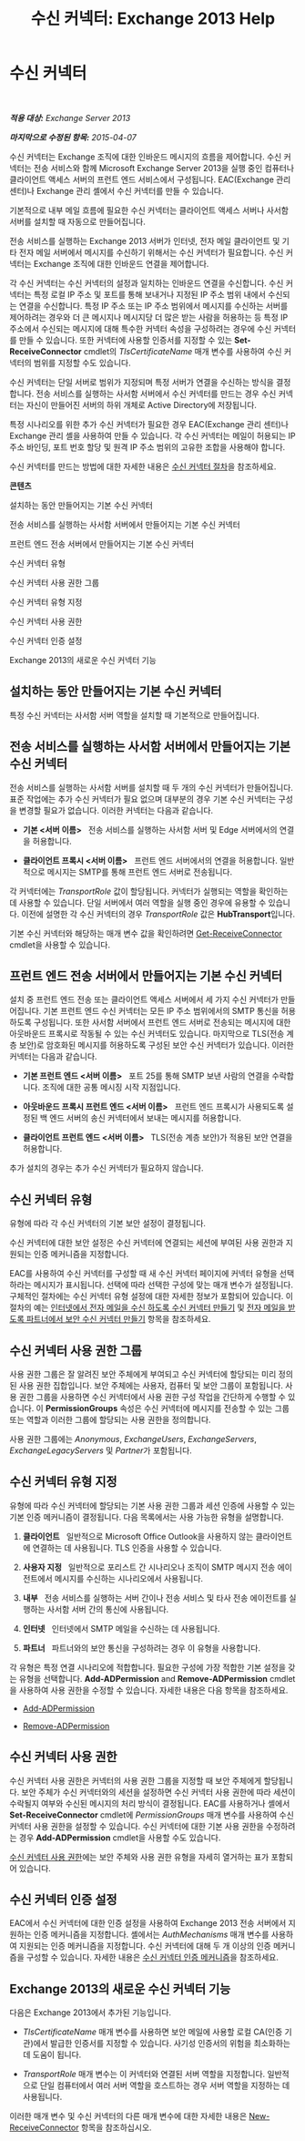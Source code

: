﻿---
title: '수신 커넥터: Exchange 2013 Help'
TOCTitle: 수신 커넥터
ms:assetid: 17751a60-39fe-433f-84d2-bfc14ff4ba51
ms:mtpsurl: https://technet.microsoft.com/ko-kr/library/Aa996395(v=EXCHG.150)
ms:contentKeyID: 50482602
ms.date: 01/10/2018
mtps_version: v=EXCHG.150
ms.translationtype: HT
---

# 수신 커넥터

 

_**적용 대상:** Exchange Server 2013_

_**마지막으로 수정된 항목:** 2015-04-07_

수신 커넥터는 Exchange 조직에 대한 인바운드 메시지의 흐름을 제어합니다. 수신 커넥터는 전송 서비스와 함께 Microsoft Exchange Server 2013을 실행 중인 컴퓨터나 클라이언트 액세스 서버의 프런트 엔드 서비스에서 구성됩니다. EAC(Exchange 관리 센터)나 Exchange 관리 셸에서 수신 커넥터를 만들 수 있습니다.

기본적으로 내부 메일 흐름에 필요한 수신 커넥터는 클라이언트 액세스 서버나 사서함 서버를 설치할 때 자동으로 만들어집니다.

전송 서비스를 실행하는 Exchange 2013 서버가 인터넷, 전자 메일 클라이언트 및 기타 전자 메일 서버에서 메시지를 수신하기 위해서는 수신 커넥터가 필요합니다. 수신 커넥터는 Exchange 조직에 대한 인바운드 연결을 제어합니다.

각 수신 커넥터는 수신 커넥터의 설정과 일치하는 인바운드 연결을 수신합니다. 수신 커넥터는 특정 로컬 IP 주소 및 포트를 통해 보내거나 지정된 IP 주소 범위 내에서 수신되는 연결을 수신합니다. 특정 IP 주소 또는 IP 주소 범위에서 메시지를 수신하는 서버를 제어하려는 경우와 더 큰 메시지나 메시지당 더 많은 받는 사람을 허용하는 등 특정 IP 주소에서 수신되는 메시지에 대해 특수한 커넥터 속성을 구성하려는 경우에 수신 커넥터를 만들 수 있습니다. 또한 커넥터에 사용할 인증서를 지정할 수 있는 **Set-ReceiveConnector** cmdlet의 *TlsCertificateName* 매개 변수를 사용하여 수신 커넥터의 범위를 지정할 수도 있습니다.

수신 커넥터는 단일 서버로 범위가 지정되며 특정 서버가 연결을 수신하는 방식을 결정합니다. 전송 서비스를 실행하는 사서함 서버에서 수신 커넥터를 만드는 경우 수신 커넥터는 자신이 만들어진 서버의 하위 개체로 Active Directory에 저장됩니다.

특정 시나리오를 위한 추가 수신 커넥터가 필요한 경우 EAC(Exchange 관리 센터)나 Exchange 관리 셸을 사용하여 만들 수 있습니다. 각 수신 커넥터는 메일이 허용되는 IP 주소 바인딩, 포트 번호 할당 및 원격 IP 주소 범위의 고유한 조합을 사용해야 합니다.

수신 커넥터를 만드는 방법에 대한 자세한 내용은 [수신 커넥터 절차](receive-connector-procedures-exchange-2013-help.md)을 참조하세요.

**콘텐츠**

설치하는 동안 만들어지는 기본 수신 커넥터

전송 서비스를 실행하는 사서함 서버에서 만들어지는 기본 수신 커넥터

프런트 엔드 전송 서버에서 만들어지는 기본 수신 커넥터

수신 커넥터 유형

수신 커넥터 사용 권한 그룹

수신 커넥터 유형 지정

수신 커넥터 사용 권한

수신 커넥터 인증 설정

Exchange 2013의 새로운 수신 커넥터 기능

## 설치하는 동안 만들어지는 기본 수신 커넥터

특정 수신 커넥터는 사서함 서버 역할을 설치할 때 기본적으로 만들어집니다.

## 전송 서비스를 실행하는 사서함 서버에서 만들어지는 기본 수신 커넥터

전송 서비스를 실행하는 사서함 서버를 설치할 때 두 개의 수신 커넥터가 만들어집니다. 표준 작업에는 추가 수신 커넥터가 필요 없으며 대부분의 경우 기본 수신 커넥터는 구성을 변경할 필요가 없습니다. 이러한 커넥터는 다음과 같습니다.

  - **기본 \<서버 이름\>**   전송 서비스를 실행하는 사서함 서버 및 Edge 서버에서의 연결을 허용합니다.

  - **클라이언트 프록시 \<서버 이름\>**   프런트 엔드 서버에서의 연결을 허용합니다. 일반적으로 메시지는 SMTP를 통해 프런트 엔드 서버로 전송됩니다.

각 커넥터에는 *TransportRole* 값이 할당됩니다. 커넥터가 실행되는 역할을 확인하는 데 사용할 수 있습니다. 단일 서버에서 여러 역할을 실행 중인 경우에 유용할 수 있습니다. 이전에 설명한 각 수신 커넥터의 경우 *TransportRole* 값은 **HubTransport**입니다.

기본 수신 커넥터와 해당하는 매개 변수 값을 확인하려면 [Get-ReceiveConnector](https://technet.microsoft.com/ko-kr/library/aa998618\(v=exchg.150\)) cmdlet을 사용할 수 있습니다.

## 프런트 엔드 전송 서버에서 만들어지는 기본 수신 커넥터

설치 중 프런트 엔드 전송 또는 클라이언트 액세스 서버에서 세 가지 수신 커넥터가 만들어집니다. 기본 프런트 엔드 수신 커넥터는 모든 IP 주소 범위에서의 SMTP 통신을 허용하도록 구성됩니다. 또한 사서함 서버에서 프런트 엔드 서버로 전송되는 메시지에 대한 아웃바운드 프록시로 작동될 수 있는 수신 커넥터도 있습니다. 마지막으로 TLS(전송 계층 보안)로 암호화된 메시지를 허용하도록 구성된 보안 수신 커넥터가 있습니다. 이러한 커넥터는 다음과 같습니다.

  - **기본 프런트 엔드 \<서버 이름\>**   포트 25를 통해 SMTP 보낸 사람의 연결을 수락합니다. 조직에 대한 공통 메시징 시작 지점입니다.

  - **아웃바운드 프록시 프런트 엔드 \<서버 이름\>**   프런트 엔드 프록시가 사용되도록 설정된 백 엔드 서버의 송신 커넥터에서 보내는 메시지를 허용합니다.

  - **클라이언트 프런트 엔드 \<서버 이름\>**   TLS(전송 계층 보안)가 적용된 보안 연결을 허용합니다.

추가 설치의 경우는 추가 수신 커넥터가 필요하지 않습니다.

## 수신 커넥터 유형

유형에 따라 각 수신 커넥터의 기본 보안 설정이 결정됩니다.

수신 커넥터에 대한 보안 설정은 수신 커넥터에 연결되는 세션에 부여된 사용 권한과 지원되는 인증 메커니즘을 지정합니다.

EAC를 사용하여 수신 커넥터를 구성할 때 새 수신 커넥터 페이지에 커넥터 유형을 선택하라는 메시지가 표시됩니다. 선택에 따라 선택한 구성에 맞는 매개 변수가 설정됩니다. 구체적인 절차에는 수신 커넥터 유형 설정에 대한 자세한 정보가 포함되어 있습니다. 이 절차의 예는 [인터넷에서 전자 메일을 수신 하도록 수신 커넥터 만들기](create-a-receive-connector-to-receive-email-from-the-internet-exchange-2013-help.md) 및 [전자 메일을 받도록 파트너에서 보안 수신 커넥터 만들기](create-a-secure-receive-connector-to-receive-email-from-a-partner-exchange-2013-help.md) 항목을 참조하세요.

## 수신 커넥터 사용 권한 그룹

사용 권한 그룹은 잘 알려진 보안 주체에게 부여되고 수신 커넥터에 할당되는 미리 정의된 사용 권한 집합입니다. 보안 주체에는 사용자, 컴퓨터 및 보안 그룹이 포함됩니다. 사용 권한 그룹을 사용하면 수신 커넥터에서 사용 권한 구성 작업을 간단하게 수행할 수 있습니다. 이 **PermissionGroups** 속성은 수신 커넥터에 메시지를 전송할 수 있는 그룹 또는 역할과 이러한 그룹에 할당되는 사용 권한을 정의합니다.

사용 권한 그룹에는 *Anonymous*, *ExchangeUsers*, *ExchangeServers*, *ExchangeLegacyServers* 및 *Partner*가 포함됩니다.

## 수신 커넥터 유형 지정

유형에 따라 수신 커넥터에 할당되는 기본 사용 권한 그룹과 세션 인증에 사용할 수 있는 기본 인증 메커니즘이 결정됩니다. 다음 목록에서는 사용 가능한 유형을 설명합니다.

1.  **클라이언트**   일반적으로 Microsoft Office Outlook을 사용하지 않는 클라이언트에 연결하는 데 사용됩니다. TLS 인증을 사용할 수 있습니다.

2.  **사용자 지정**   일반적으로 포리스트 간 시나리오나 조직이 SMTP 메시지 전송 에이전트에서 메시지를 수신하는 시나리오에서 사용됩니다.

3.  **내부**   전송 서비스를 실행하는 서버 간이나 전송 서비스 및 타사 전송 에이전트를 실행하는 사서함 서버 간의 통신에 사용됩니다.

4.  **인터넷**   인터넷에서 SMTP 메일을 수신하는 데 사용됩니다.

5.  **파트너**   파트너와의 보안 통신을 구성하려는 경우 이 유형을 사용합니다.

각 유형은 특정 연결 시나리오에 적합합니다. 필요한 구성에 가장 적합한 기본 설정을 갖는 유형을 선택합니다. **Add-ADPermission** and **Remove-ADPermission** cmdlet을 사용하여 사용 권한을 수정할 수 있습니다. 자세한 내용은 다음 항목을 참조하세요.

  - [Add-ADPermission](https://technet.microsoft.com/ko-kr/library/bb124403\(v=exchg.150\))

  - [Remove-ADPermission](https://technet.microsoft.com/ko-kr/library/aa996048\(v=exchg.150\))

## 수신 커넥터 사용 권한

수신 커넥터 사용 권한은 커넥터의 사용 권한 그룹을 지정할 때 보안 주체에게 할당됩니다. 보안 주체가 수신 커넥터와의 세션을 설정하면 수신 커넥터 사용 권한에 따라 세션이 수락될지 여부와 수신된 메시지의 처리 방식이 결정됩니다. EAC를 사용하거나 셸에서 **Set-ReceiveConnector** cmdlet에 *PermissionGroups* 매개 변수를 사용하여 수신 커넥터 사용 권한을 설정할 수 있습니다. 수신 커넥터에 대한 기본 사용 권한을 수정하려는 경우 **Add-ADPermission** cmdlet을 사용할 수도 있습니다.

[수신 커넥터 사용 권한](receive-connector-permissions-exchange-2013-help.md)에는 보안 주체와 사용 권한 유형을 자세히 열거하는 표가 포함되어 있습니다.

## 수신 커넥터 인증 설정

EAC에서 수신 커넥터에 대한 인증 설정을 사용하여 Exchange 2013 전송 서버에서 지원하는 인증 메커니즘을 지정합니다. 셸에서는 *AuthMechanisms* 매개 변수를 사용하여 지원되는 인증 메커니즘을 지정합니다. 수신 커넥터에 대해 두 개 이상의 인증 메커니즘을 구성할 수 있습니다. 자세한 내용은 [수신 커넥터 인증 메커니즘](receive-connector-authentication-mechanisms-exchange-2013-help.md)을 참조하세요.

## Exchange 2013의 새로운 수신 커넥터 기능

다음은 Exchange 2013에서 추가된 기능입니다.

  - *TlsCertificateName* 매개 변수를 사용하면 보안 메일에 사용할 로컬 CA(인증 기관)에서 발급한 인증서를 지정할 수 있습니다. 사기성 인증서의 위험을 최소화하는 데 도움이 됩니다.

  - *TransportRole* 매개 변수는 이 커넥터와 연결된 서버 역할을 지정합니다. 일반적으로 단일 컴퓨터에서 여러 서버 역할을 호스트하는 경우 서버 역할을 지정하는 데 사용됩니다.

이러한 매개 변수 및 수신 커넥터의 다른 매개 변수에 대한 자세한 내용은 [New-ReceiveConnector](https://technet.microsoft.com/ko-kr/library/bb125139\(v=exchg.150\)) 항목을 참조하십시오.

